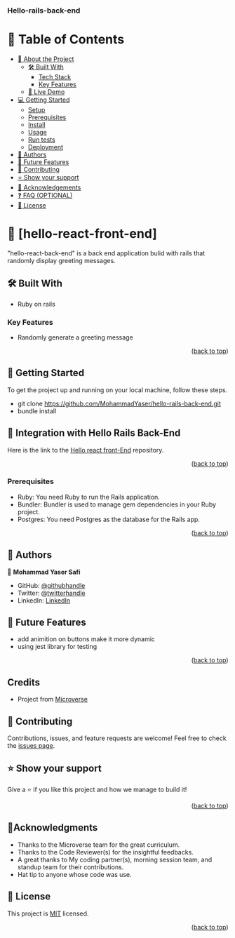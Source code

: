<a name="readme-top"></a>

  <h3><b>Hello-rails-back-end</b></h3>

</div>

<!-- TABLE OF CONTENTS -->

# 📗 Table of Contents

- [📖 About the Project](#about-project)
  - [🛠 Built With](#built-with)
    - [Tech Stack](#tech-stack)
    - [Key Features](#key-features)
  - [🚀 Live Demo](#live-demo)
- [💻 Getting Started](#getting-started)
  - [Setup](#setup)
  - [Prerequisites](#prerequisites)
  - [Install](#install)
  - [Usage](#usage)
  - [Run tests](#run-tests)
  - [Deployment](#triangular_flag_on_post-deployment)
- [👥 Authors](#authors)
- [🔭 Future Features](#future-features)
- [🤝 Contributing](#contributing)
- [⭐️ Show your support](#support)
- [🙏 Acknowledgements](#acknowledgements)
- [❓ FAQ (OPTIONAL)](#faq)
- [📝 License](#license)

<!-- PROJECT DESCRIPTION -->

# 📖 [hello-react-front-end] <a name="about-project"></a>

>
"hello-react-back-end" is a back end application bulid with rails that randomly display greeting messages.




## 🛠 Built With <a name="built-with"></a>

- Ruby on rails 


<!-- Features -->

### Key Features <a name="key-features"></a>

- Randomly generate a greeting message

<p align="right">(<a href="#readme-top">back to top</a>)</p>

<!-- LIVE DEMO -->
 
 
<!-- GETTING STARTED -->

## 🚀 Getting Started <a name="getting-started"></a>

To get the project up and running on your local machine, follow these steps.

- git clone https://github.com/MohammadYaser/hello-rails-back-end.git
- bundle install

## 🔗 Integration with Hello Rails Back-End <a name="integration-with-hello-rails-back-end"></a>

Here is the link to the [Hello react front-End](https://github.com/MohammadYaser/hello-react-front-end/pull/2)   repository.

<p align="right">(<a href="#readme-top">back to top</a>)</p>

### Prerequisites

- Ruby: You need Ruby to run the Rails application.
- Bundler: Bundler is used to manage gem dependencies in your Ruby project.
- Postgres: You need Postgres as the database for the Rails app.



<p align="right">(<a href="#readme-top">back to top</a>)</p>

<!-- AUTHORS -->

## 👥 Authors <a name="authors"></a>

> 

👤 **Mohammad Yaser Safi**

- GitHub: [@githubhandle](https://github.com/MohammadYaser)
- Twitter: [@twitterhandle](https://twitter.com/Yaser_Safi19)
- LinkedIn: [LinkedIn](https://www.linkedin.com/in/mohammad-yaser-safi-a12083270)

<!-- FUTURE FEATURES -->

## 🔭 Future Features <a name="future-features"></a>

 - add animition on buttons make it more dynamic
 -  using jest library for testing

<p align="right">(<a href="#readme-top">back to top</a>)</p>


## Credits

- Project from [Microverse](https://bit.ly/MicroverseTN)

## 🤝 Contributing

Contributions, issues, and feature requests are welcome!
Feel free to check the [issues page](https://github.com/MohammadYaser/hello-rails-back-end/issues).

## ⭐️ Show your support

Give a ⭐️ if you like this project and how we manage to build it!

<p align="right">(<a href="#readme-top">back to top</a>)</p>



## 🙏Acknowledgments

- Thanks to the Microverse team for the great curriculum.
- Thanks to the Code Reviewer(s) for the insightful feedbacks.
- A great thanks to My coding partner(s), morning session team, and standup team for their contributions.
- Hat tip to anyone whose code was use.
<!-- LICENSE -->

## 📝 License <a name="license"></a>

This project is [MIT](./LICENSE) licensed.


<p align="right">(<a href="#readme-top">back to top</a>)</p>
